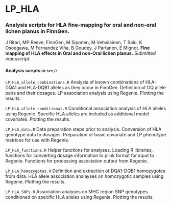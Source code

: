 # LP_HLA

### Analysis scripts for HLA fine-mapping for oral and non-oral lichen planus in FinnGen. 


J Ritari, MP Reeve, FinnGen, M Siponen, M Vehviläinen, T Salo, K Osoegawa, M Fernandez Viña, B Goudey, J Partanen, E Mignot. **Fine mapping of HLA effects in Oral and non-Oral lichen planus.** _Submitted manuscript._


#### Analysis scripts in `src/`:

`LP_HLA_allele_combinations.R`
Analysis of known combinations of HLA-DQA1 and HLA-DQB1 alleles as they occur in FinnGen.
Definition of DQ allele pairs and their dosages. LP association analysis using Regenie.
Plotting the results.

`LP_HLA_allele_conditional.R`
Conditional association analysis of HLA alleles using Regenie. Specific HLA alleles are included as additional model covariates. Plotting the results.

`LP_HLA_data.R`
Data preparation steps prior to analysis. Conversion of HLA genotype data to dosages. Preparation of basic covariate and LP phenotype matrices for use with Regenie.

`LP_HLA_functions.R`
Helper functions for analyses. Loading R libraries, functions for converting dosage information to plink format for input to Regenie. Functions for processing association output from Regenie.

`LP_HLA_homozygotes.R`
Definition and extraction of DQA1-DQB1 homozygotes from data. HLA allele association analayses on homozygotic samples using Regenie. Plotting the results.

`LP_HLA_SNPs.R`
Association analyses on MHC region SNP genotypes conditioned on specific HLA alleles using Regenie. Plotting the results.
